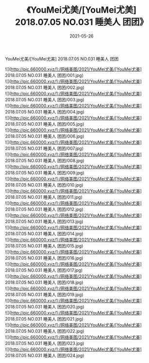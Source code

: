 ﻿---
layout: post
title:  《YouMei尤美/[YouMei尤美] 2018.07.05 NO.031 睡美人 团团》
date:   2021-05-26
img: http://pic.660000.xyz/1:/网络美图/2021/YouMei尤美/[YouMei尤美] 2018.07.05 NO.031 睡美人 团团/000.jpg
categories: [美女, 清纯, 唯美]
---

YouMei尤美/[YouMei尤美] 2018.07.05 NO.031 睡美人 团团

 ![](http://pic.660000.xyz/1:/网络美图/2021/YouMei尤美/[YouMei尤美] 2018.07.05 NO.031 睡美人 团团/001.jpg) <br>![](http://pic.660000.xyz/1:/网络美图/2021/YouMei尤美/[YouMei尤美] 2018.07.05 NO.031 睡美人 团团/002.jpg) <br>![](http://pic.660000.xyz/1:/网络美图/2021/YouMei尤美/[YouMei尤美] 2018.07.05 NO.031 睡美人 团团/003.jpg) <br>![](http://pic.660000.xyz/1:/网络美图/2021/YouMei尤美/[YouMei尤美] 2018.07.05 NO.031 睡美人 团团/004.jpg) <br>![](http://pic.660000.xyz/1:/网络美图/2021/YouMei尤美/[YouMei尤美] 2018.07.05 NO.031 睡美人 团团/005.jpg) <br>![](http://pic.660000.xyz/1:/网络美图/2021/YouMei尤美/[YouMei尤美] 2018.07.05 NO.031 睡美人 团团/006.jpg) <br>![](http://pic.660000.xyz/1:/网络美图/2021/YouMei尤美/[YouMei尤美] 2018.07.05 NO.031 睡美人 团团/007.jpg) <br>![](http://pic.660000.xyz/1:/网络美图/2021/YouMei尤美/[YouMei尤美] 2018.07.05 NO.031 睡美人 团团/008.jpg) <br>![](http://pic.660000.xyz/1:/网络美图/2021/YouMei尤美/[YouMei尤美] 2018.07.05 NO.031 睡美人 团团/009.jpg) <br>![](http://pic.660000.xyz/1:/网络美图/2021/YouMei尤美/[YouMei尤美] 2018.07.05 NO.031 睡美人 团团/010.jpg) <br>![](http://pic.660000.xyz/1:/网络美图/2021/YouMei尤美/[YouMei尤美] 2018.07.05 NO.031 睡美人 团团/011.jpg) <br>![](http://pic.660000.xyz/1:/网络美图/2021/YouMei尤美/[YouMei尤美] 2018.07.05 NO.031 睡美人 团团/012.jpg) <br>![](http://pic.660000.xyz/1:/网络美图/2021/YouMei尤美/[YouMei尤美] 2018.07.05 NO.031 睡美人 团团/013.jpg) <br>![](http://pic.660000.xyz/1:/网络美图/2021/YouMei尤美/[YouMei尤美] 2018.07.05 NO.031 睡美人 团团/014.jpg) <br>![](http://pic.660000.xyz/1:/网络美图/2021/YouMei尤美/[YouMei尤美] 2018.07.05 NO.031 睡美人 团团/015.jpg) <br>![](http://pic.660000.xyz/1:/网络美图/2021/YouMei尤美/[YouMei尤美] 2018.07.05 NO.031 睡美人 团团/016.jpg) <br>![](http://pic.660000.xyz/1:/网络美图/2021/YouMei尤美/[YouMei尤美] 2018.07.05 NO.031 睡美人 团团/017.jpg) <br>![](http://pic.660000.xyz/1:/网络美图/2021/YouMei尤美/[YouMei尤美] 2018.07.05 NO.031 睡美人 团团/018.jpg) <br>![](http://pic.660000.xyz/1:/网络美图/2021/YouMei尤美/[YouMei尤美] 2018.07.05 NO.031 睡美人 团团/019.jpg) <br>![](http://pic.660000.xyz/1:/网络美图/2021/YouMei尤美/[YouMei尤美] 2018.07.05 NO.031 睡美人 团团/020.jpg) <br>![](http://pic.660000.xyz/1:/网络美图/2021/YouMei尤美/[YouMei尤美] 2018.07.05 NO.031 睡美人 团团/021.jpg) <br>![](http://pic.660000.xyz/1:/网络美图/2021/YouMei尤美/[YouMei尤美] 2018.07.05 NO.031 睡美人 团团/022.jpg) <br>![](http://pic.660000.xyz/1:/网络美图/2021/YouMei尤美/[YouMei尤美] 2018.07.05 NO.031 睡美人 团团/023.jpg) <br>![](http://pic.660000.xyz/1:/网络美图/2021/YouMei尤美/[YouMei尤美] 2018.07.05 NO.031 睡美人 团团/024.jpg) <br>